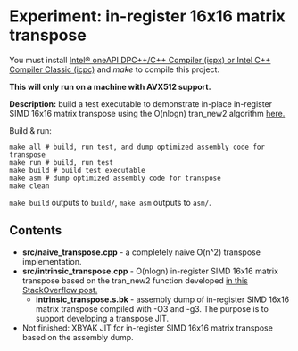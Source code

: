 # Experiment: in-register 16x16 matrix transpose

You must install [Intel® oneAPI DPC++/C++ Compiler (icpx) or Intel C++ Compiler Classic (icpc)](https://www.intel.com/content/www/us/en/developer/articles/tool/oneapi-standalone-components.html#dpcpp-cpp) and *make* to compile this project.

**This will only run on a machine with AVX512 support.**

**Description:** build a test executable to demonstrate in-place in-register SIMD 16x16 matrix transpose using the O(nlogn) tran_new2 algorithm [here.](https://stackoverflow.com/questions/29519222/how-to-transpose-a-16x16-matrix-using-simd-instructions)

Build & run:
```
make all # build, run test, and dump optimized assembly code for transpose
make run # build, run test
make build # build test executable
make asm # dump optimized assembly code for transpose
make clean
```

`make build` outputs to `build/`, `make asm` outputs to `asm/`.

## Contents

* **src/naive_transpose.cpp** - a completely naive O(n^2) transpose implementation.
* **src/intrinsic_transpose.cpp** - O(nlogn) in-register SIMD 16x16 matrix transpose based on the tran_new2 function developed [in this StackOverflow post.](https://stackoverflow.com/questions/29519222/how-to-transpose-a-16x16-matrix-using-simd-instructions)
    * **intrinsic_transpose.s.bk** - assembly dump of in-register SIMD 16x16 matrix transpose compiled with -O3 and -g3. The purpose is to support developing a transpose JIT.
* Not finished: XBYAK JIT for in-register SIMD 16x16 matrix transpose based on the assembly dump.
